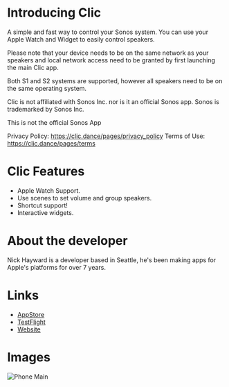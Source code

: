 # Introducing Clic

A simple and fast way to control your Sonos system. You can use your Apple Watch and Widget to easily control speakers.

Please note that your device needs to be on the same network as your speakers and local network access need to be granted by first launching the main Clic app.

Both S1 and S2 systems are supported, however all speakers need to be on the same operating system.

Clic is not affiliated with Sonos Inc. nor is it an official Sonos app. Sonos is trademarked by Sonos Inc.

This is not the official Sonos App

Privacy Policy: https://clic.dance/pages/privacy_policy
Terms of Use: https://clic.dance/pages/terms

# Clic Features

- Apple Watch Support.
- Use scenes to set volume and group speakers.
- Shortcut support!
- Interactive widgets.

# About the developer

Nick Hayward is a developer based in Seattle, he's been making apps for Apple's platforms for over 7 years.

# Links

- [AppStore](https://app.clic.dance)
- [TestFlight](https://testflight.clic.dance)
- [Website](https://clic.dance)

# Images

![Phone Main](https://clic.dance/assets/phone_main_2.png)

